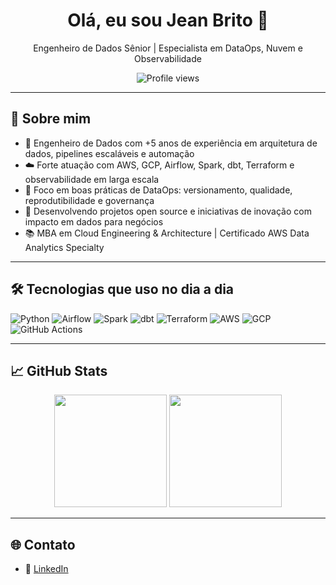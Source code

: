 <h1 align="center">Olá, eu sou Jean Brito 👋</h1>

<p align="center">
  Engenheiro de Dados Sênior | Especialista em DataOps, Nuvem e Observabilidade
</p>

<p align="center">
  <img src="https://komarev.com/ghpvc/?username=jean-brito&label=Profile%20views&color=0e75b6&style=flat" alt="Profile views" />
</p>

---

## 🚀 Sobre mim

- 💼 Engenheiro de Dados com +5 anos de experiência em arquitetura de dados, pipelines escaláveis e automação  
- ☁️ Forte atuação com AWS, GCP, Airflow, Spark, dbt, Terraform e observabilidade em larga escala  
- 🧠 Foco em boas práticas de DataOps: versionamento, qualidade, reprodutibilidade e governança  
- 🧪 Desenvolvendo projetos open source e iniciativas de inovação com impacto em dados para negócios  
- 📚 MBA em Cloud Engineering & Architecture | Certificado AWS Data Analytics Specialty  

---

## 🛠️ Tecnologias que uso no dia a dia

![Python](https://img.shields.io/badge/-Python-333333?style=flat&logo=python)
![Airflow](https://img.shields.io/badge/-Airflow-017CEE?style=flat&logo=apacheairflow)
![Spark](https://img.shields.io/badge/-Spark-FDEE21?style=flat&logo=apachespark)
![dbt](https://img.shields.io/badge/-dbt-FF694B?style=flat&logo=dbt)
![Terraform](https://img.shields.io/badge/-Terraform-623CE4?style=flat&logo=terraform)
![AWS](https://img.shields.io/badge/-AWS-232F3E?style=flat&logo=amazonaws)
![GCP](https://img.shields.io/badge/-GCP-4285F4?style=flat&logo=googlecloud)
![GitHub Actions](https://img.shields.io/badge/-GitHub%20Actions-2088FF?style=flat&logo=githubactions)

---

## 📈 GitHub Stats

<div align="center">
  <img height="180em" src="https://github-readme-stats.vercel.app/api?username=jean-brito&show_icons=true&theme=tokyonight" />
  <img height="180em" src="https://github-readme-stats.vercel.app/api/top-langs/?username=jean-brito&layout=compact&theme=tokyonight" />
</div>

---

## 🌐 Contato

- 💼 [LinkedIn](https://www.linkedin.com/in/jean-brito-181a04134/)
